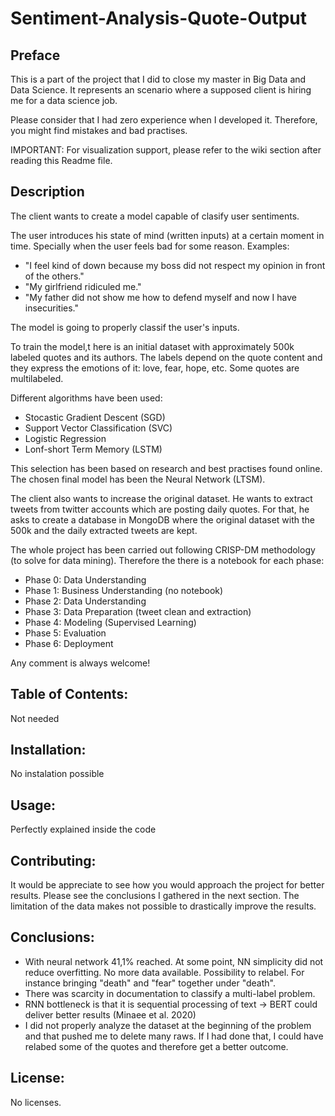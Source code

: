 # Sentiment-Analysis-Quote-Output

## Preface
This is a part of the project that I did to close my master in Big Data and Data Science. It represents an scenario where a supposed client is hiring me for a data science job.

Please consider that I had zero experience when I developed it. Therefore, you might find mistakes and bad practises.

IMPORTANT: For visualization support, please refer to the wiki section after reading this Readme file.


## Description
The client wants to create a model capable of clasify user sentiments. 

The user introduces his state of mind (written inputs) at a certain moment in time. Specially when the user feels bad for some reason. Examples:

- "I feel kind of down because my boss did not respect my opinion in front of the others."
- "My girlfriend ridiculed me."
- "My father did not show me how to defend myself and now I have insecurities."

The model is going to properly classif the user's inputs.

To train the model,t here is an initial dataset with approximately 500k labeled quotes and its authors. The labels depend on the quote content and they express the emotions of it: love, fear, hope, etc. Some quotes are multilabeled.

Different algorithms have been used:
- Stocastic Gradient Descent (SGD)
- Support Vector Classification (SVC)
- Logistic Regression
- Lonf-short Term Memory (LSTM)

This selection has been based on research and best practises found online. The chosen final model has been the Neural Network (LTSM).

The client also wants to increase the original dataset. He wants to extract tweets from twitter accounts which are posting daily quotes. For that, he asks to create a database in MongoDB where the original dataset with the 500k and the daily extracted tweets are kept.

The whole project has been carried out following CRISP-DM methodology (to solve for data mining). Therefore the there is a notebook for each phase:
- Phase 0: Data Understanding
- Phase 1: Business Understanding (no notebook)
- Phase 2: Data Understanding
- Phase 3: Data Preparation (tweet clean and extraction)
- Phase 4: Modeling (Supervised Learning)
- Phase 5: Evaluation
- Phase 6: Deployment

Any comment is always welcome!

## Table of Contents:
Not needed


## Installation:
No instalation possible


## Usage:
Perfectly explained inside the code


## Contributing: 
It would be appreciate to see how you would approach the project for better results. Please see the conclusions I gathered in the next section. The limitation of the data makes not possible to drastically improve the results.


## Conclusions: 
- With neural  network 41,1% reached. At some point, NN simplicity did not reduce overfitting. No more data available. Possibility to relabel. For instance bringing "death" and "fear" together under "death".
- There was scarcity in documentation to classify a multi-label problem.
- RNN bottleneck is that it is sequential processing of text → BERT could deliver better results (Minaee et al. 2020)
- I did not properly analyze the dataset at the beginning of the problem and that pushed me to delete many raws. If I had done that, I could have relabed some of the quotes and therefore get a better outcome.


## License:
No licenses.
